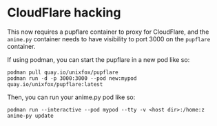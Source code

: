 # CloudFlare hacking
This now requires a pupflare container to proxy for CloudFlare, and the `anime.py`
container needs to have visibility to port 3000 on the `pupflare` container.

If using podman, you can start the pupflare in a new pod like so:
```
podman pull quay.io/unixfox/pupflare
podman run -d -p 3000:3000 --pod new:mypod quay.io/unixfox/pupflare:latest
```

Then, you can run your anime.py pod like so:
```
podman run --interactive --pod mypod --tty -v <host dir>:/home:z anime-py update
```
